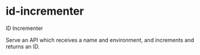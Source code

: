 # id-incrementer
ID Incrementer

Serve an API which receives a name and environment, and increments and returns an ID.
